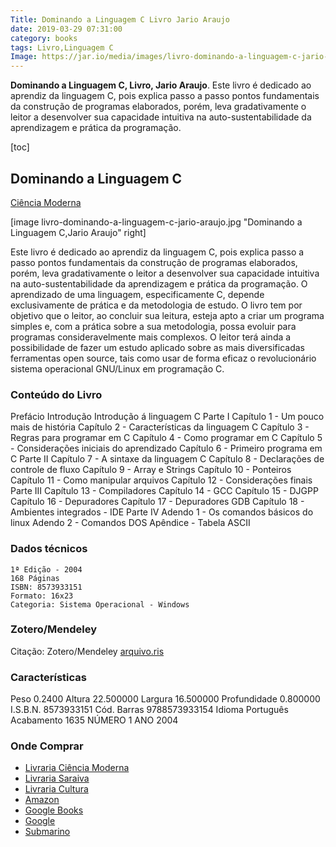```yaml
---
Title: Dominando a Linguagem C Livro Jario Araujo
date: 2019-03-29 07:31:00
category: books 
tags: Livro,Linguagem C
Image: https://jar.io/media/images/livro-dominando-a-linguagem-c-jario-araujo.jpg
---
```

**Dominando a Linguagem C, Livro, Jario Araujo**. Este livro é dedicado ao aprendiz da linguagem C, pois explica passo a passo pontos fundamentais da construção de programas elaborados, porém, leva gradativamente o leitor a desenvolver sua capacidade intuitiva na auto-sustentabilidade da aprendizagem e prática da programação.<!--more-->


[toc]

## Dominando a Linguagem C
 
[Ciência Moderna](https://www.lcm.com.br/site/#livros/busca?term=jario)

[image livro-dominando-a-linguagem-c-jario-araujo.jpg "Dominando a Linguagem C,Jario Araujo" right]

Este livro é dedicado ao aprendiz da linguagem C, pois explica passo a passo pontos fundamentais da construção de programas elaborados, porém, leva gradativamente o leitor a desenvolver sua capacidade intuitiva na auto-sustentabilidade da aprendizagem e prática da programação. O aprendizado de uma linguagem, especificamente C, depende exclusivamente de prática e da metodologia de estudo. O livro tem por objetivo que o leitor, ao concluir sua leitura, esteja apto a criar um programa simples e, com a prática sobre a sua metodologia, possa evoluir para programas consideravelmente mais complexos. O leitor terá ainda a possibilidade de fazer um estudo aplicado sobre as mais diversificadas ferramentas open source, tais como usar de forma eficaz o revolucionário sistema operacional GNU/Linux em programação C.


### Conteúdo do Livro

Prefácio Introdução Introdução á linguagem C Parte I Capítulo 1 - Um pouco mais de história Capítulo 2 - Características da linguagem C Capítulo 3 - Regras para programar em C Capítulo 4 - Como programar em C Capítulo 5 - Considerações iniciais do aprendizado Capítulo 6 - Primeiro programa em C Parte II Capítulo 7 - A sintaxe da linguagem C Capítulo 8 - Declarações de controle de fluxo Capítulo 9 - Array e Strings Capítulo 10 - Ponteiros Capítulo 11 - Como manipular arquivos Capítulo 12 - Considerações finais Parte III Capítulo 13 - Compiladores Capítulo 14 - GCC Capítulo 15 - DJGPP Capítulo 16 - Depuradores Capítulo 17 - Depuradores GDB Capítulo 18 - Ambientes integrados - IDE Parte IV Adendo 1 - Os comandos básicos do linux Adendo 2 - Comandos DOS Apêndice - Tabela ASCII

### Dados técnicos

    1ª Edição - 2004
    168 Páginas
    ISBN: 8573933151
    Formato: 16x23
	Categoria: Sistema Operacional - Windows


### Zotero/Mendeley

Citação: Zotero/Mendeley [arquivo.ris](https://books.google.com.br/books/download/DOMINANDO_A_LINGUAGEM_C.ris?id=dL2DygAACAAJ&hl=pt-BR&output=ris)

	
### Características
Peso 	0.2400
Altura 	22.500000
Largura 	16.500000
Profundidade 	0.800000
I.S.B.N. 	8573933151
Cód. Barras 	9788573933154
Idioma 	Português
Acabamento 	1635
NÚMERO 	1
ANO 	2004

### Onde Comprar 

* [Livraria Ciência Moderna](https://www.lcm.com.br/site/#livros/detalhesLivro/dominando-a-linguagem-c.html)
* [Livraria Saraiva](https://busca.saraiva.com.br/busca?q=jario-araujo)
* [Livraria Cultura](https://www.livrariacultura.com.br/p/livros/informatica-e-tecnologia/programacao/dominando-a-linguagem-c-5019503)
* [Amazon](https://www.amazon.com.br/Dominando-Linguagem-C-Jairo-Araujo/dp/8573933151)
* [Google Books](https://books.google.com.br/books/about/DOMINANDO_A_LINGUAGEM_C.html?id=dL2DygAACAAJ&redir_esc=y)
* [Google](https://g.co/kgs/cFbab9)   
* [Submarino](https://www.submarino.com.br/busca/jario-araujo)